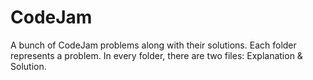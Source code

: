 # CodeJam
A bunch of CodeJam problems along with their solutions.
Each folder represents a problem. In every folder, there are two files: Explanation & Solution. 
